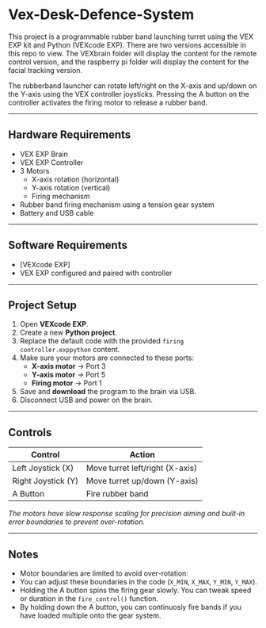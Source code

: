 # Vex-Desk-Defence-System

This project is a programmable rubber band launching turret using the VEX EXP kit and Python (VEXcode EXP). There are two versions accessible in this repo to view. The VEXbrain folder will display the content for the remote control version, and the raspberry pi folder will display the content for the facial tracking version.

The rubberband launcher can rotate left/right on the X-axis and up/down on the Y-axis using the VEX controller joysticks. Pressing the A button on the controller activates the firing motor to release a rubber band.

---

## Hardware Requirements

- VEX EXP Brain  
- VEX EXP Controller  
- 3 Motors  
  - X-axis rotation (horizontal)
  - Y-axis rotation (vertical)
  - Firing mechanism
- Rubber band firing mechanism using a tension gear system  
- Battery and USB cable

---

## Software Requirements

- [VEXcode EXP]
- VEX EXP configured and paired with controller

---

## Project Setup

1. Open **VEXcode EXP**.
2. Create a new **Python project**.
3. Replace the default code with the provided `firing controller.exppython` content.
4. Make sure your motors are connected to these ports:
   - **X-axis motor** → Port 3  
   - **Y-axis motor** → Port 5  
   - **Firing motor** → Port 1
5. Save and **download** the program to the brain via USB.
6. Disconnect USB and power on the brain.

---

## Controls

| Control              | Action                          |
|----------------------|---------------------------------|
| Left Joystick (X)    | Move turret left/right (X-axis) |
| Right Joystick (Y)   | Move turret up/down (Y-axis)    |
| A Button             | Fire rubber band                |

*The motors have slow response scaling for precision aiming and built-in error boundaries to prevent over-rotation.*

---

## Notes

- Motor boundaries are limited to avoid over-rotation:
- You can adjust these boundaries in the code (`X_MIN`, `X_MAX`, `Y_MIN`, `Y_MAX`).
- Holding the A button spins the firing gear slowly. You can tweak speed or duration in the `fire_control()` function.
- By holding down the A button, you can continuosly fire bands if you have loaded multiple onto the gear system.
